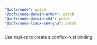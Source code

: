 ```yaml
---
"@xcfx/node": patch
"@xcfx/node-darwin-arm64": patch
"@xcfx/node-darwin-x64": patch
"@xcfx/node-linux-x64-gnu": patch
---
```


Use napi-rs to create a conflux-rust binding
